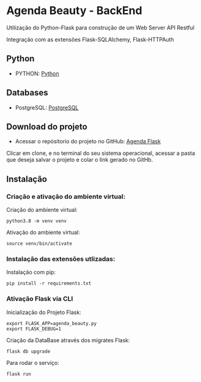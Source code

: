 # Agenda Beauty - BackEnd

Utilização do Python-Flask para construção de um Web Server API Restful

Integração com as extensões Flask-SQLAlchemy, Flask-HTTPAuth

## Python

- PYTHON: [Python](https://www.python.org/downloads/)


## Databases

- PostgreSQL: [PostgreSQL](https://www.postgresql.org/)

## Download do projeto

- Acessar o repósitorio do projeto no GitHub: [Agenda Flask](https://bitbucket.org/seno-ti/)

Clicar em clone, e no terminal do seu sistema operacional, acessar a pasta que deseja salvar o projeto e colar o link gerado no GitHb.

## Instalação

### Criação e ativação do ambiente virtual:

Criação do ambiente virtual:

```
python3.8 -m venv venv  
```

Ativação do ambiente virtual:

```
source venv/bin/activate
```

### Instalação das extensões utlizadas:

Instalação com pip:

```
pip install -r requirements.txt
```

### Ativação Flask via CLI

Inicialização do Projeto Flask:

```
export FLASK_APP=agenda_beauty.py
export FLASK_DEBUG=1
```

Criação da DataBase através dos migrates Flask:

```
flask db upgrade
```

Para rodar o serviço:

```
flask run
```
